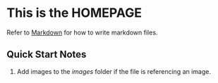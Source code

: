 # This is the **HOMEPAGE**

Refer to [Markdown](http://daringfireball.net/projects/markdown/) for how to write markdown files.

## Quick Start Notes

1. Add images to the *images* folder if the file is referencing an image.